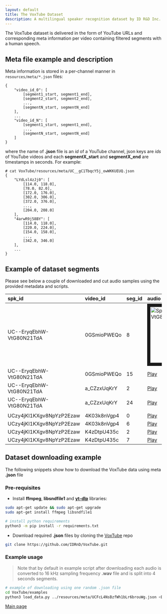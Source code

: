 ```yaml
---
layout: default
title: The VoxTube Dataset
description: A multilingual speaker recognition dataset by ID R&D Inc.
---
```


The VoxTube dataset is delivered in the form of YouTube URLs and corresponding meta information per video containing filtered segments with a human speech.

## Meta file example and description

Meta information is stored in a per-channel manner in `resources/meta/*.json` files:
```
{
    "video_id_0": [
        [segment1_start, segment1_end],
        [segment2_start, segment2_end],
        ...,
        [segmentN_start, segmentN_end]
    ],
    ...
    "video_id_N": [
        [segment1_start, segment1_end],
        ...,
        [segmentN_start, segmentN_end]
    ]
}
```

where the name of **.json** file is an *id* of a YouTube channel, json keys are *ids* of YouTube videos and each **segmentX_start** and **segmentX_end** are timestamps in seconds. For example:

```
# cat VoxTube/resources/meta/UC__gC1TbqcY5j_owWKKUEUQ.json
{
    "LYdLsl4zJj0": [
        [114.0, 118.0],
        [78.0, 82.0],
        [172.0, 176.0],
        [302.0, 306.0],
        [372.0, 376.0],
        ...,
        [204.0, 208.0]
    ],
    "4arwR9j58BY": [
        [114.0, 118.0],
        [220.0, 224.0],
        [154.0, 158.0],
        ...,
        [342.0, 346.0]
    ],
    ...
}
```


## Example of dataset segments

Please see below a couple of downloaded and cut audio samples using the provided metadata and scripts.

| spk_id                   | video_id    | seg_id | audio                                                                        |
|:-------------------------|:------------|:-------|:-----------------------------------------------------------------------------|
| UC--EryqEbhW-VtG80N21TdA | 0GSmioPWEQo | 8      | <a href="http://www.youtube.com/watch?feature=player_embedded&v=0GSmioPWEQo?start=138&end=142" target="_blank"><img src="http://img.youtube.com/vi/0GSmioPWEQo/0.jpg" alt="Speaker UC--EryqEbhW-VtG80N21TdA, example 1" width="240" height="180" border="10" /></a>  |
| UC--EryqEbhW-VtG80N21TdA | 0GSmioPWEQo | 15     | [Play](../resources/audio/UC--EryqEbhW-VtG80N21TdA/0GSmioPWEQo/segment_15.wav) |
| UC--EryqEbhW-VtG80N21TdA | a_CZzxUqKrY | 2      | [Play](../resources/audio/UC--EryqEbhW-VtG80N21TdA/a_CZzxUqKrY/segment_2.wav)  |
| UC--EryqEbhW-VtG80N21TdA | a_CZzxUqKrY | 24     | [Play](../resources/audio/UC--EryqEbhW-VtG80N21TdA/a_CZzxUqKrY/segment_24.wav) |
|                          |             |        |                                                                                |
| UCzy4jKI1KXgv8NpYzP2Ezaw | 4K03k8nVgp4 | 0      | [Play](../resources/audio/UCzy4jKI1KXgv8NpYzP2Ezaw/4K03k8nVgp4/segment_0.wav)  |
| UCzy4jKI1KXgv8NpYzP2Ezaw | 4K03k8nVgp4 | 6      | [Play](../resources/audio/UCzy4jKI1KXgv8NpYzP2Ezaw/4K03k8nVgp4/segment_6.wav)  |
| UCzy4jKI1KXgv8NpYzP2Ezaw | K4zDtpU435c | 2      | [Play](../resources/audio/UCzy4jKI1KXgv8NpYzP2Ezaw/K4zDtpU435c/segment_2.wav)  |
| UCzy4jKI1KXgv8NpYzP2Ezaw | K4zDtpU435c | 7      | [Play](../resources/audio/UCzy4jKI1KXgv8NpYzP2Ezaw/K4zDtpU435c/segment_7.wav)  |


## Dataset downloading example

The following snippets show how to download the VoxTube data using meta **.json** file

### Pre-requisites

* Install **ffmpeg**, **libsndfile1** and [**yt-dlp**](https://github.com/yt-dlp/yt-dlp) libraries:

```bash
sudo apt-get update && sudo apt-get upgrade
sudo apt-get install ffmpeg libsndfile1

# install python requirements
python3 -m pip install -r requirements.txt
```

* Download required **.json** files by cloning the [VoxTube](https://github.com/IDRnD/VoxTube) repo
```bash
git clone https://github.com/IDRnD/VoxTube.git
```


### Example usage

> Note that by default in example script after downloading each audio is converted to 16 kHz sampling frequency **.wav** file and is split into 4 seconds segments.

```bash
# example of downloading using one random .json file
cd VoxTube/examples
python3 load_data.py ../resources/meta/UCFcL4NsBzfWh1bLr6brouWg.json <DATASET_ROOT>
```


[Main page](../index.md)

